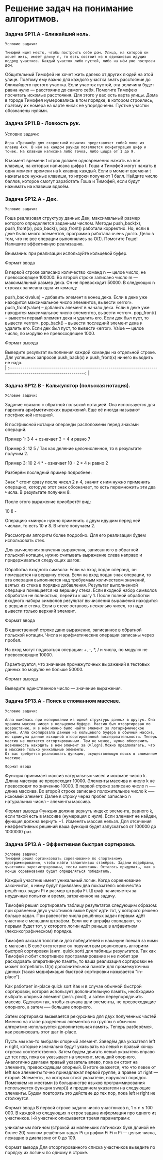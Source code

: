 # Решение задач на понимание алгоритмов.

### Задача SP11.A - Ближайший ноль.

    Условие задачи:

    Тимофей ищет место, чтобы построить себе дом. Улица, на которой он хочет жить, имеет длину n, то есть состоит из n одинаковых идущих подряд участков. Каждый участок либо пустой, либо на нём уже построен дом.
Общительный Тимофей не хочет жить далеко от других людей на этой улице. Поэтому ему важно для каждого участка знать расстояние до ближайшего пустого участка. Если участок пустой, эта величина будет равна нулю — расстояние до самого себя.
Помогите Тимофею посчитать искомые расстояния. Для этого у вас есть карта улицы. Дома в городе Тимофея нумеровались в том порядке, в котором строились, поэтому их номера на карте никак не упорядочены. Пустые участки обозначены нулями.

### Задача SP11.B - Ловкость рук.

   Условие задачи:

    Игра «Тренажёр для скоростной печати» представляет собой поле из клавиш 4x4. В нём на каждом раунде появляется конфигурация цифр и точек. На клавише написана либо точка, либо цифра от 1 до 9.
В момент времени t игрок должен одновременно нажать на все клавиши, на которых написана цифра t. Гоша и Тимофей могут нажать в один момент времени на k клавиш каждый. Если в момент времени t нажаты все нужные клавиши, то игроки получают 1 балл.
Найдите число баллов, которое смогут заработать Гоша и Тимофей, если будут нажимать на клавиши вдвоём.

### Задача SP12.A - Дек.

    Условие задачи:

Гоша реализовал структуру данных Дек, максимальный размер которого определяется заданным числом. Методы push_back(x), push_front(x), pop_back(), pop_front() работали корректно. Но, если в деке было много элементов, программа работала очень долго. Дело в том, что не все операции выполнялись за O(1). Помогите Гоше! Напишите эффективную реализацию.

Внимание: при реализации используйте кольцевой буфер.

Формат ввода

В первой строке записано количество команд n — целое число, не превосходящее 100000. Во второй строке записано число m — максимальный размер дека. Он не превосходит 50000. В следующих n строках записана одна из команд:

push_back(value) – добавить элемент в конец дека. Если в деке уже находится максимальное число элементов, вывести «error».
push_front(value) – добавить элемент в начало дека. Если в деке уже находится максимальное число элементов, вывести «error».
pop_front() – вывести первый элемент дека и удалить его. Если дек был пуст, то вывести «error».
pop_back() – вывести последний элемент дека и удалить его. Если дек был пуст, то вывести «error».
Value — целое число, по модулю не превосходящее 1000.

Формат вывода

Выведите результат выполнения каждой команды на отдельной строке. Для успешных запросов push_back(x) и push_front(x) ничего выводить не надо.
<br>
| :---------------------------------------------------------------------------------------------------------------------: |

### Задача SP12.B - Калькулятор (польская нотация).

    Условие задачи:

Задание связано с обратной польской нотацией. Она используется для парсинга арифметических выражений. Еще её иногда называют постфиксной нотацией.

В постфиксной нотации операнды расположены перед знаками операций.

Пример 1:
3 4 +
означает 3 + 4 и равно 7

Пример 2:
12 5 /
Так как деление целочисленное, то в результате получим 2.

Пример 3:
10 2 4 * -
означает 10 - 2 * 4 и равно 2

Разберём последний пример подробнее:

Знак * стоит сразу после чисел 2 и 4, значит к ним нужно применить операцию, которую этот знак обозначает, то есть перемножить эти два числа. В результате получим 8.

После этого выражение приобретёт вид:

10 8 -

Операцию «минус» нужно применить к двум идущим перед ней числам, то есть 10 и 8. В итоге получаем 2.

Рассмотрим алгоритм более подробно. Для его реализации будем использовать стек.

Для вычисления значения выражения, записанного в обратной польской нотации, нужно считывать выражение слева направо и придерживаться следующих шагов:

Обработка входного символа:
Если на вход подан операнд, он помещается на вершину стека.
Если на вход подан знак операции, то эта операция выполняется над требуемым количеством значений, взятых из стека в порядке добавления. Результат выполненной операции помещается на вершину стека.
Если входной набор символов обработан не полностью, перейти к шагу 1.
После полной обработки входного набора символов результат вычисления выражения находится в вершине стека. Если в стеке осталось несколько чисел, то надо вывести только верхний элемент.

Формат ввода

В единственной строке дано выражение, записанное в обратной польской нотации. Числа и арифметические операции записаны через пробел.

На вход могут подаваться операции: +, -, *, / и числа, по модулю не превосходящие 10000.

Гарантируется, что значение промежуточных выражений в тестовых данных по модулю не больше 50000.

Формат вывода

Выведите единственное число — значение выражения.

### Задача SP13.A - Поиск в сломанном массиве.

    Условие задачи:

    Алла ошиблась при копировании из одной структуры данных в другую. Она хранила массив чисел в кольцевом буфере. Массив был отсортирован по возрастанию, и в нём можно было найти элемент за логарифмическое время. Алла скопировала данные из кольцевого буфера в обычный массив, но сдвинула данные исходной отсортированной последовательности. Теперь массив не является отсортированным. Тем не менее, нужно обеспечить возможность находить в нем элемент за O(logn).Можно предполагать, что в массиве только уникальные элементы.
    От вас требуется реализовать функцию, осуществляющую поиск в сломанном массиве.

    Формат ввода
Функция принимает массив натуральных чисел и искомое число k. Длина массива не превосходит 10000. Элементы массива и число k не превосходят по значению 10000.
В первой строке записано число 
n –— длина массива.
Во второй строке записано положительное число 
k –— искомый элемент. 
Далее в строку через пробел записано 
n натуральных чисел – элементы массива.

Формат вывода
Функция должна вернуть индекс элемента, равного k, если такой есть в массиве (нумерация с нуля). Если элемент не найден, функция должна вернуть −1.
Изменять массив нельзя.
Для отсечения неэффективных решений ваша функция будет запускаться от 100000 до 1000000 раз.

### Задача SP13.A - Эффективная быстрая сортировка.

    Условие задачи:
    Тимофей решил организовать соревнование по спортивному программированию, чтобы найти талантливых стажёров. Задачи подобраны, участники зарегистрированы, тесты написаны. Осталось придумать, как в конце соревнования будет определяться победитель.

Каждый участник имеет уникальный логин. Когда соревнование закончится, к нему будут привязаны два показателя: количество решённых задач Pi и размер штрафа Fi. Штраф начисляется за неудачные попытки и время, затраченное на задачу.

Тимофей решил сортировать таблицу результатов следующим образом: при сравнении двух участников выше будет идти тот, у которого решено больше задач. При равенстве числа решённых задач первым идёт участник с меньшим штрафом. Если же и штрафы совпадают, то первым будет тот, у которого логин идёт раньше в алфавитном (лексикографическом) порядке.

Тимофей заказал толстовки для победителей и накануне поехал за ними в магазин. В своё отсутствие он поручил вам реализовать алгоритм быстрой сортировки (англ. quick sort) для таблицы результатов. Так как Тимофей любит спортивное программирование и не любит зря расходовать оперативную память, то ваша реализация сортировки не может потреблять O(n) дополнительной памяти для промежуточных данных (такая модификация быстрой сортировки называется "in-place").

Как работает in-place quick sort
Как и в случае обычной быстрой сортировки, которая использует дополнительную память, необходимо выбрать опорный элемент (англ. pivot), а затем переупорядочить массив. Сделаем так, чтобы сначала шли элементы, не превосходящие опорного, а затем —– большие опорного.

Затем сортировка вызывается рекурсивно для двух полученных частей. Именно на этапе разделения элементов на группы в обычном алгоритме используется дополнительная память. Теперь разберёмся, как реализовать этот шаг in-place.

Пусть мы как-то выбрали опорный элемент. Заведём два указателя left и right, которые изначально будут указывать на левый и правый концы отрезка соответственно. Затем будем двигать левый указатель вправо до тех пор, пока он указывает на элемент, меньший опорного. Аналогично двигаем правый указатель влево, пока он стоит на элементе, превосходящем опорный. В итоге окажется, что что левее от left все элементы точно принадлежат первой группе, а правее от right — второй. Элементы, на которых стоят указатели, нарушают порядок. Поменяем их местами (в большинстве языков программирования используется функция swap()) и продвинем указатели на следующие элементы. Будем повторять это действие до тех пор, пока left и right не столкнутся.

Формат ввода
В первой строке задано число участников n, 1 ≤ n ≤ 100 000.
В каждой из следующих n строк задана информация про одного из участников.
i-й участник описывается тремя параметрами:

уникальным логином (строкой из маленьких латинских букв длиной не более 20)
числом решённых задач Pi
штрафом Fi
Fi и Pi — целые числа, лежащие в диапазоне от 0 до 109.

Формат вывода
Для отсортированного списка участников выведите по порядку их логины по одному в строке.
